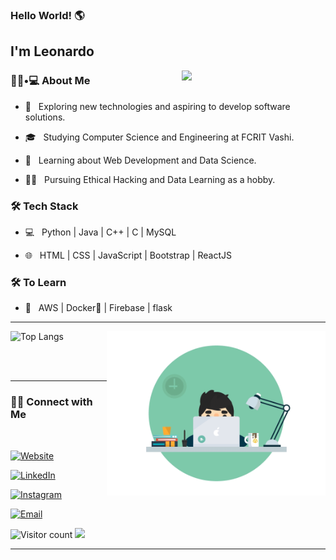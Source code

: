 ### Hello World! 🌎<h2> I'm Leonardo</h2>

<img align='right' src="https://media2.giphy.com/media/WVGTyqa9w0gcLE46hx/giphy.gif?cid=ecf05e476qee8gmu79l4i2ural1a0lnthm6ns6n44vnughio&ep=v1_gifs_search&rid=giphy.gif&ct=g" width="230">

<h3> 👨🏻•💻 About Me </h3>



- 🤖 &nbsp; Exploring new technologies and aspiring to develop software solutions.

- 🎓 &nbsp; Studying Computer Science and Engineering at FCRIT Vashi.

- 🌱 &nbsp; Learning about Web Development and Data Science.

- 🐱‍💻 &nbsp; Pursuing Ethical Hacking and Data Learning as a hobby.



<h3>🛠 Tech Stack</h3>



- 💻 &nbsp; Python | Java | C++ | C | MySQL

- 🌐 &nbsp; HTML | CSS | JavaScript | Bootstrap | ReactJS

<!--

- 🛢 &nbsp; MySQL | MongoDB

- 🔧 &nbsp; Git | Markdown | Selenium | Tidyverse

- 🖥 &nbsp; Illustrator| Photoshop | InDesign

-->



<h3>🛠 To Learn</h3>

- 🔧 &nbsp; AWS | Docker🐳 | Firebase | flask

<hr>




<img src="https://github.com/nirala69/nirala69/blob/master/70804f7e25b11f29db904f2fa7b4cd9d.gif" width="350" align='right'>

![Top Langs](https://github-readme-stats.vercel.app/api/top-langs/?username=shivam0110&show_icons=true)

<br><br>



<hr>



<h3> 🤝🏻 Connect with Me </h3>

<br>



<p align="center">

<a href="https://app.netlify.com/user/settings#profile"><img alt="Website" src="https://img.shields.io/badge/Leonardo D'Souza.netlify.app-black?style=flat-square&logo=google-chrome"></a>

<a href="https://www.linkedin.com/in/leonardo-d-souza-035709241/"><img alt="LinkedIn" src="https://img.shields.io/badge/LinkedIn-Leonardo%20D'Souza-blue?style=flat-square&logo=linkedin"></a>

<a href="https://www.instagram.com/i__disbalance/"><img alt="Instagram" src="https://img.shields.io/badge/Instagram-i__disbalance-black?style=flat-square&logo=instagram"></a>

<a href="mailto:ld120971@gmail.com"><img alt="Email" src="https://img.shields.io/badge/Email-ld120971@gmail.com-blue?style=flat-square&logo=gmail"></a>

</p>





![Visitor count](https://visitor-badge.laobi.icu/badge?page_id=shivam0110.shivam0110)   <img src="https://media.giphy.com/media/dxn6fRlTIShoeBr69N/giphy.gif" width="30">





<hr>
